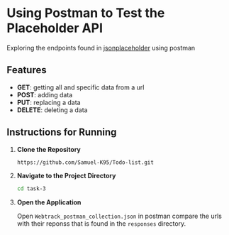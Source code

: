 # Using Postman to Test the Placeholder API

Exploring the endpoints found in [jsonplaceholder](https://jsonplaceholder.typicode.com/) using postman

## Features

- **GET**: getting all and specific data from a url
- **POST**: adding data
- **PUT**: replacing a data
- **DELETE**: deleting a data

## Instructions for Running

1. **Clone the Repository**

   ```bash
   https://github.com/Samuel-K95/Todo-list.git
   ```

2. **Navigate to the Project Directory**

   ```bash
   cd task-3
   ```

3. **Open the Application**

   Open `Webtrack_postman_collection.json` in postman compare the urls with their reponss that is found in the `responses` directory.

